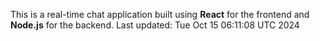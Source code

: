 This is a real-time chat application built using **React** for the frontend and **Node.js** for the backend.
Last updated: Tue Oct 15 06:11:08 UTC 2024
